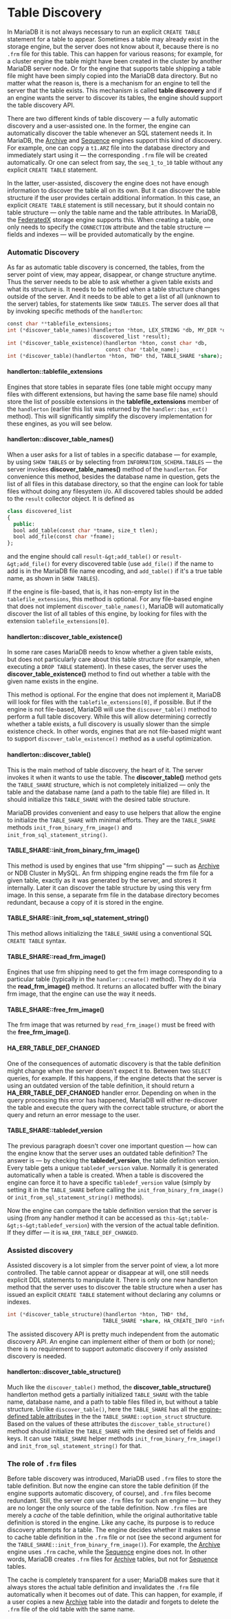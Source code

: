 # Table Discovery

In MariaDB it is not always necessary to run an explicit `CREATE TABLE` statement for a table to appear. Sometimes a table may already exist in the storage engine, but the server does not know about it, because there is no `.frm` file for this table. This can happen for various reasons; for example, for a cluster engine the table might have been created in the cluster by another MariaDB server node. Or for the engine that supports table shipping a table file might have been simply copied into the MariaDB data directory. But no matter what the reason is, there is a mechanism for an engine to tell the server that the table exists. This mechanism is called <strong>table discovery</strong> and if an engine wants the server to discover its tables, the engine should support the table discovery API.

There are two different kinds of table discovery — a fully automatic discovery and a user-assisted one. In the former, the engine can automatically discover the table whenever an SQL statement needs it. In MariaDB, the [Archive](/columns-storage-engines-and-plugins/storage-engines/archive) and [Sequence](/kb/en/sequence/) engines support this kind of discovery. For example, one can copy a `t1.ARZ` file into the database directory and immediately start using it — the corresponding `.frm` file will be created automatically. Or one can select from say, the `seq_1_to_10` table without any explicit `CREATE TABLE` statement.

In the latter, user-assisted, discovery the engine does not have enough information to discover the table all on its own. But it can discover the table structure if the user provides certain additional information. In this case, an explicit `CREATE TABLE` statement is still necessary, but it should contain no table structure — only the table name and the table attributes. In MariaDB, the [FederatedX](/columns-storage-engines-and-plugins/storage-engines/federatedx-storage-engine) storage engine supports this. When creating a table, one only needs to specify the `CONNECTION` attribute and the table structure — fields and indexes — will be provided automatically by the engine.

### Automatic Discovery

As far as automatic table discovery is concerned, the tables, from the server point of view, may appear, disappear, or change structure anytime. Thus the server needs to be able to ask whether a given table exists and what its structure is. It needs to be notified when a table structure changes outside of the server. And it needs to be able to get a list of all (unknown to the server) tables, for statements like `SHOW TABLES`. The server does all that by invoking specific methods of the `handlerton`:

```sql
const char **tablefile_extensions;
int (*discover_table_names)(handlerton *hton, LEX_STRING *db, MY_DIR *dir,
                            discovered_list *result);
int (*discover_table_existence)(handlerton *hton, const char *db,
                                const char *table_name);
int (*discover_table)(handlerton *hton, THD* thd, TABLE_SHARE *share);
```

#### handlerton::tablefile_extensions

Engines that store tables in separate files (one table might occupy many files with different extensions, but having the same base file name) should store the list of possible extensions in the <strong>tablefile_extensions</strong> member of the `handlerton` (earlier this list was returned by the `handler::bas_ext()` method). This will significantly simplify the discovery implementation for these engines, as you will see below.

#### handlerton::discover_table_names()

When a user asks for a list of tables in a specific database — for example, by using `SHOW TABLES` or by selecting from `INFORMATION_SCHEMA.TABLES` — the server invokes <strong>discover_table_names()</strong> method of the `handlerton`. For convenience this method, besides the database name in question, gets the list of all files in this database directory, so that the engine can look for table files without doing any filesystem i/o. All discovered tables should be added to the `result` collector object. It is defined as

```sql
class discovered_list
{
  public:
  bool add_table(const char *tname, size_t tlen);
  bool add_file(const char *fname);
};
```

and the engine should call `result-&gt;add_table()` or `result-&gt;add_file()` for every discovered table (use `add_file()` if the name to add is in the MariaDB file name encoding, and `add_table()` if it's a true table name, as shown in `SHOW TABLES`).

If the engine is file-based, that is, it has non-empty list in the `tablefile_extensions`, this method is optional. For any file-based engine that does not implement `discover_table_names()`, MariaDB will automatically discover the list of all tables of this engine, by looking for files with the extension `tablefile_extensions[0]`.

#### handlerton::discover_table_existence()

In some rare cases MariaDB needs to know whether a given table exists, but does not particularly care about this table structure (for example, when executing a `DROP TABLE` statement). In these cases, the server uses the <strong>discover_table_existence()</strong> method to find out whether a table with the given name exists in the engine.

This method is optional. For the engine that does not implement it, MariaDB will look for files with the `tablefile_extensions[0]`, if possible. But if the engine is not file-based, MariaDB will use the `discover_table()` method to perform a full table discovery. While this will allow determining correctly whether a table exists, a full discovery is usually slower than the simple existence check. In other words, engines that are not file-based might want to support `discover_table_existence()` method as a useful optimization.

#### handlerton::discover_table()

This is the main method of table discovery, the heart of it. The server invokes it when it wants to use the table. The <strong>discover_table()</strong> method gets the `TABLE_SHARE` structure, which is not completely initialized — only the table and the database name (and a path to the table file) are filled in. It should initialize this `TABLE_SHARE` with the desired table structure.

MariaDB provides convenient and easy to use helpers that allow the engine to initialize the `TABLE_SHARE` with minimal efforts. They are the `TABLE_SHARE` methods `init_from_binary_frm_image()` and `init_from_sql_statement_string()`.

#### TABLE_SHARE::init_from_binary_frm_image()

This method is used by engines that use "frm shipping" — such as [Archive](/columns-storage-engines-and-plugins/storage-engines/archive) or NDB Cluster in MySQL. An frm shipping engine reads the frm file for a given table, exactly as it was generated by the server, and stores it internally. Later it can discover the table structure by using this very frm image. In this sense, a separate frm file in the database directory becomes redundant, because a copy of it is stored in the engine.

#### TABLE_SHARE::init_from_sql_statement_string()

This method allows initializing the `TABLE_SHARE` using a conventional SQL `CREATE TABLE` syntax.

#### TABLE_SHARE::read_frm_image()

Engines that use frm shipping need to get the frm image corresponding to a particular table (typically in the `handler::create()` method). They do it via the <strong>read_frm_image()</strong> method. It returns an allocated buffer with the binary frm image, that the engine can use the way it needs.

#### TABLE_SHARE::free_frm_image()

The frm image that was returned by `read_frm_image()` must be freed with the <strong>free_frm_image()</strong>.

#### HA_ERR_TABLE_DEF_CHANGED

One of the consequences of automatic discovery is that the table definition might change when the server doesn't expect it to. Between two `SELECT` queries, for example. If this happens, if the engine detects that the server is using an outdated version of the table definition, it should return a <strong>HA_ERR_TABLE_DEF_CHANGED</strong> handler error. Depending on when in the query processing this error has happened, MariaDB will either re-discover the table and execute the query with the correct table structure, or abort the query and return an error message to the user.

#### TABLE_SHARE::tabledef_version

The previous paragraph doesn't cover one important question — how can the engine know that the server uses an outdated table definition? The answer is — by checking the <strong>tabledef_version</strong>, the table definition version. Every table gets a unique `tabledef_version` value. Normally it is generated automatically when a table is created. When a table is discovered the engine can force it to have a specific `tabledef_version` value (simply by setting it in the `TABLE_SHARE` before calling the `init_from_binary_frm_image()` or `init_from_sql_statement_string()` methods).

Now the engine can compare the table definition version that the server is using (from any handler method it can be accessed as `this-&gt;table-&gt;s-&gt;tabledef_version`) with the version of the actual table definition. If they differ — it is `HA_ERR_TABLE_DEF_CHANGED`.

### Assisted discovery

Assisted discovery is a lot simpler from the server point of view, a lot more controlled. The table cannot appear or disappear at will, one still needs explicit DDL statements to manipulate it. There is only one new handlerton method that the server uses to discover the table structure when a user has issued an explicit `CREATE TABLE` statement without declaring any columns or indexes.

```sql
int (*discover_table_structure)(handlerton *hton, THD* thd,
                               TABLE_SHARE *share, HA_CREATE_INFO *info);
```

The assisted discovery API is pretty much independent from the automatic discovery API. An engine can implement either of them or both (or none); there is no requirement to support automatic discovery if only assisted discovery is needed.

#### handlerton::discover_table_structure()

Much like the `discover_table()` method, the <strong>discover_table_structure()</strong> handlerton method gets a partially initialized `TABLE_SHARE` with the table name, database name, and a path to table files filled in, but without a table structure. Unlike `discover_table()`, here the `TABLE_SHARE` has all the [engine-defined table attributes](/columns-storage-engines-and-plugins/storage-engines/storage-engines-storage-engine-development/engine-defined-new-tablefieldindex-attributes) in the the `TABLE_SHARE::option_struct` structure. Based on the values of these attributes the `discover_table_structure()` method should initialize the `TABLE_SHARE` with the desired set of fields and keys. It can use `TABLE_SHARE` helper methods `init_from_binary_frm_image()` and `init_from_sql_statement_string()` for that.

### The role of `.frm` files

Before table discovery was introduced, MariaDB used `.frm` files to store the table definition. But now the engine can store the table definition (if the engine supports automatic discovery, of course), and `.frm` files become redundant. Still, the server <em>can</em> use `.frm` files for such an engine — but they are no longer the only source of the table definition. Now `.frm` files are merely a <em>cache</em> of the table definition, while the original authoritative table definition is stored in the engine. Like any cache, its purpose is to reduce discovery attempts for a table. The engine decides whether it makes sense to cache table definition in the `.frm` file or not (see the second argument for the `TABLE_SHARE::init_from_binary_frm_image()`). For example, the [Archive](/columns-storage-engines-and-plugins/storage-engines/archive) engine uses `.frm` cache, while the [Sequence](/kb/en/sequence/) engine does not. In other words, MariaDB creates `.frm` files for [Archive](/columns-storage-engines-and-plugins/storage-engines/archive) tables, but not for [Sequence](/kb/en/sequence/) tables.

The cache is completely transparent for a user; MariaDB makes sure that it always stores the actual table definition and invalidates the `.frm` file automatically when it becomes out of date. This can happen, for example, if a user copies a new [Archive](/columns-storage-engines-and-plugins/storage-engines/archive) table into the datadir and forgets to delete the `.frm` file of the old table with the same name.